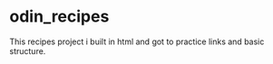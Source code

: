 # odin_recipes

This recipes project i built in html and got to practice links and basic structure. 